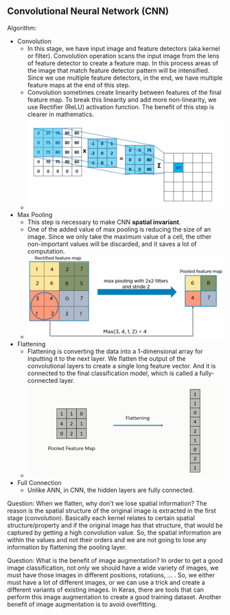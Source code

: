 ## Convolutional Neural Network (CNN)

Algorithm:
  * Convolution
    * In this stage, we have input image and feature detectors (aka kernel or filter). Convolution operation scans the input image from the lens of feature detector to create a feature map. In this process areas of the image that match feature detector pattern will be intensified. Since we use multiple feature detectors, in the end, we have multiple feature maps at the end of this step.
    * Convolution sometimes create linearity between features of the final feature map. To break this linearity and add more non-linearity, we use Rectifier (ReLU) activation function. The benefit of this step is clearer in mathematics. 
    * ![Convolution](Convolutoin.png)
  * Max Pooling
    * This step is necessary to make CNN **spatial invariant**.
    * One of the added value of max pooling is reducing the size of an image. Since we only take the maximum value of a cell, the other non-important values will be discarded, and it saves a lot of computation.
    * ![Max Pooling](MaxPooling.png) 
  * Flattening
    * Flattening is converting the data into a 1-dimensional array for inputting it to the next layer. We flatten the output of the convolutional layers to create a single long feature vector. And it is connected to the final classification model, which is called a fully-connected layer. 
    * ![Flattening](Flattening.png) 
  * Full Connection
    * Unlike ANN, in CNN, the hidden layers are fully connected. 



Question: When we flatten, why don't we lose spatial information? The reason is the spatial structure of the original image is extracted in the first stage (convolution). Basically each kernel relates to certain spatial structure/property and if the original image has that structure, that would be captured by getting a high convolution value. So, the spatial information are within the values and not their orders and we are not going to lose any information by flattening the pooling layer. 

Question: What is the benefit of image augmentation? In order to get a good image classification, not only we should have a wide variety of images, we must have those images in different positions, rotations, ... . So, we either must have a lot of different images, or we can use a trick and create a different variants of existing images. In Keras, there are tools that can perform this image augmentation to create a good training dataset. Another benefit of image augmentation is to avoid overfitting. 
